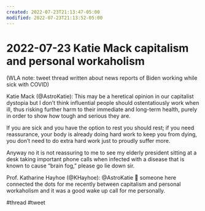 ```yaml
---
created: 2022-07-23T21:13:47-05:00
modified: 2022-07-23T21:13:52-05:00
---
```


# 2022-07-23 Katie Mack capitalism and personal workaholism

(WLA note: tweet thread written about news reports of Biden working while sick with COVID)

Katie Mack (@AstroKatie): This may be a heretical opinion in our capitalist dystopia but I don’t think influential people should ostentatiously work when ill, thus risking further harm to their immediate and long-term health, purely in order to show how tough and serious they are.

If you are sick and you have the option to rest you should rest; if you need reassurance, your body is already doing hard work to keep you from dying, you don’t need to do extra hard work just to proudly suffer more.

Anyway no it is not reassuring to me to see my elderly president sitting at a desk taking important phone calls when infected with a disease that is known to cause “brain fog,” please go lie down sir.

Prof. Katharine Hayhoe (@KHayhoe): @AstroKatie 💯 someone here connected the dots for me recently between capitalism and personal workaholism and it was a good wake up call for me personally.

#thread #tweet  
